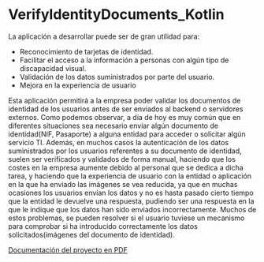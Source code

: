 # VerifyIdentityDocuments_Kotlin

La aplicación a desarrollar puede ser de gran utilidad para:

- Reconocimiento de tarjetas de identidad.
- Facilitar el acceso a la información a personas con algún tipo de discapacidad
visual.
- Validación de los datos suministrados por parte del usuario.
- Mejora en la experiencia de usuario

Esta aplicación permitirá a la empresa poder validar los documentos de identidad de los usuarios antes de ser enviados al backend o servidores externos.
Como podemos observar, a día de hoy es muy común que en diferentes situaciones sea necesario enviar algún documento de identidad(NIF, Pasaporte) a alguna entidad para acceder o solicitar algún servicio TI. Además, en muchos casos la autenticación de los datos suministrados por los usuarios referentes a su documento de identidad, suelen ser verificados y validados de forma manual, haciendo que los costes en la empresa aumente debido al personal que se dedica a dicha tarea, y haciendo que la experiencia de usuario con la entidad o aplicación en la que ha enviado las imágenes se vea reducida, ya que en muchas ocasiones los usuarios envían los datos y no es hasta pasado cierto tiempo que la entidad le devuelve una respuesta, pudiendo ser una respuesta en la que le indique que los datos han sido enviados incorrectamente. Muchos de estos problemas, se pueden resolver si el usuario tuviese un mecanismo para comprobar si ha introducido correctamente los datos solicitados(imágenes del documento de identidad).

[Documentación del proyecto en PDF](docs/Documentacion_Adrian_Perez_Ortega.pdf)
